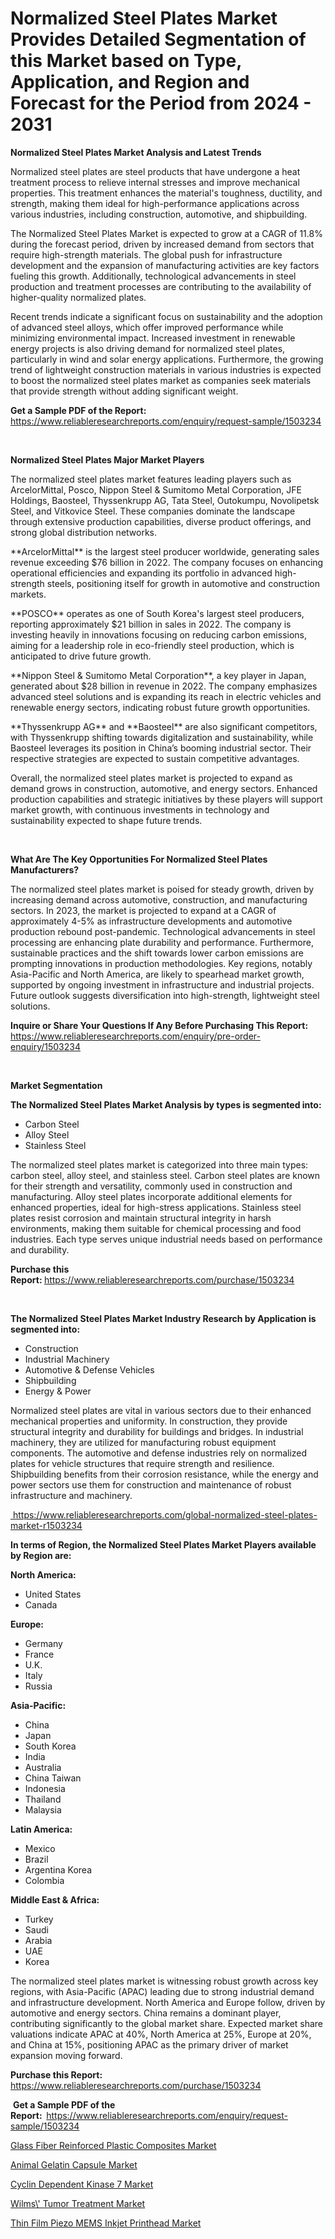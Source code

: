 <p><h1>Normalized Steel Plates Market Provides Detailed Segmentation of this Market based on Type, Application, and Region and Forecast for the Period from 2024 - 2031</h1></p><p><strong>Normalized Steel Plates Market Analysis and Latest Trends</strong></p>
<p><p>Normalized steel plates are steel products that have undergone a heat treatment process to relieve internal stresses and improve mechanical properties. This treatment enhances the material's toughness, ductility, and strength, making them ideal for high-performance applications across various industries, including construction, automotive, and shipbuilding.</p><p>The Normalized Steel Plates Market is expected to grow at a CAGR of 11.8% during the forecast period, driven by increased demand from sectors that require high-strength materials. The global push for infrastructure development and the expansion of manufacturing activities are key factors fueling this growth. Additionally, technological advancements in steel production and treatment processes are contributing to the availability of higher-quality normalized plates.</p><p>Recent trends indicate a significant focus on sustainability and the adoption of advanced steel alloys, which offer improved performance while minimizing environmental impact. Increased investment in renewable energy projects is also driving demand for normalized steel plates, particularly in wind and solar energy applications. Furthermore, the growing trend of lightweight construction materials in various industries is expected to boost the normalized steel plates market as companies seek materials that provide strength without adding significant weight.</p></p>
<p><strong>Get a Sample PDF of the Report:&nbsp;</strong> <a href="https://www.reliableresearchreports.com/enquiry/request-sample/1503234?utm_campaign=114&utm_medium=2&utm_source=Github&utm_content=ia&utm_term=08122024&utm_id=normalized-steel-plates">https://www.reliableresearchreports.com/enquiry/request-sample/1503234</a></p>
<p>&nbsp;</p>
<p><strong>Normalized Steel Plates Major Market Players</strong></p>
<p><p>The normalized steel plates market features leading players such as ArcelorMittal, Posco, Nippon Steel & Sumitomo Metal Corporation, JFE Holdings, Baosteel, Thyssenkrupp AG, Tata Steel, Outokumpu, Novolipetsk Steel, and Vitkovice Steel. These companies dominate the landscape through extensive production capabilities, diverse product offerings, and strong global distribution networks.</p><p>**ArcelorMittal** is the largest steel producer worldwide, generating sales revenue exceeding $76 billion in 2022. The company focuses on enhancing operational efficiencies and expanding its portfolio in advanced high-strength steels, positioning itself for growth in automotive and construction markets.</p><p>**POSCO** operates as one of South Korea's largest steel producers, reporting approximately $21 billion in sales in 2022. The company is investing heavily in innovations focusing on reducing carbon emissions, aiming for a leadership role in eco-friendly steel production, which is anticipated to drive future growth.</p><p>**Nippon Steel & Sumitomo Metal Corporation**, a key player in Japan, generated about $28 billion in revenue in 2022. The company emphasizes advanced steel solutions and is expanding its reach in electric vehicles and renewable energy sectors, indicating robust future growth opportunities.</p><p>**Thyssenkrupp AG** and **Baosteel** are also significant competitors, with Thyssenkrupp shifting towards digitalization and sustainability, while Baosteel leverages its position in China’s booming industrial sector. Their respective strategies are expected to sustain competitive advantages.</p><p>Overall, the normalized steel plates market is projected to expand as demand grows in construction, automotive, and energy sectors. Enhanced production capabilities and strategic initiatives by these players will support market growth, with continuous investments in technology and sustainability expected to shape future trends.</p></p>
<p>&nbsp;</p>
<p><strong>What Are The Key Opportunities For Normalized Steel Plates Manufacturers?</strong></p>
<p><p>The normalized steel plates market is poised for steady growth, driven by increasing demand across automotive, construction, and manufacturing sectors. In 2023, the market is projected to expand at a CAGR of approximately 4-5% as infrastructure developments and automotive production rebound post-pandemic. Technological advancements in steel processing are enhancing plate durability and performance. Furthermore, sustainable practices and the shift towards lower carbon emissions are prompting innovations in production methodologies. Key regions, notably Asia-Pacific and North America, are likely to spearhead market growth, supported by ongoing investment in infrastructure and industrial projects. Future outlook suggests diversification into high-strength, lightweight steel solutions.</p></p>
<p><strong>Inquire or Share Your Questions If Any Before Purchasing This Report:</strong> <a href="https://www.reliableresearchreports.com/enquiry/pre-order-enquiry/1503234?utm_campaign=114&utm_medium=2&utm_source=Github&utm_content=ia&utm_term=08122024&utm_id=normalized-steel-plates">https://www.reliableresearchreports.com/enquiry/pre-order-enquiry/1503234</a></p>
<p>&nbsp;</p>
<p><strong>Market Segmentation</strong></p>
<p><strong>The Normalized Steel Plates Market Analysis by types is segmented into:</strong></p>
<p><ul><li>Carbon Steel</li><li>Alloy Steel</li><li>Stainless Steel</li></ul></p>
<p><p>The normalized steel plates market is categorized into three main types: carbon steel, alloy steel, and stainless steel. Carbon steel plates are known for their strength and versatility, commonly used in construction and manufacturing. Alloy steel plates incorporate additional elements for enhanced properties, ideal for high-stress applications. Stainless steel plates resist corrosion and maintain structural integrity in harsh environments, making them suitable for chemical processing and food industries. Each type serves unique industrial needs based on performance and durability.</p></p>
<p><strong>Purchase this Report:&nbsp;</strong><a href="https://www.reliableresearchreports.com/purchase/1503234?utm_campaign=114&utm_medium=2&utm_source=Github&utm_content=ia&utm_term=08122024&utm_id=normalized-steel-plates">https://www.reliableresearchreports.com/purchase/1503234</a></p>
<p>&nbsp;</p>
<p><strong>The Normalized Steel Plates Market Industry Research by Application is segmented into:</strong></p>
<p><ul><li>Construction</li><li>Industrial Machinery</li><li>Automotive & Defense Vehicles</li><li>Shipbuilding</li><li>Energy & Power</li></ul></p>
<p><p>Normalized steel plates are vital in various sectors due to their enhanced mechanical properties and uniformity. In construction, they provide structural integrity and durability for buildings and bridges. In industrial machinery, they are utilized for manufacturing robust equipment components. The automotive and defense industries rely on normalized plates for vehicle structures that require strength and resilience. Shipbuilding benefits from their corrosion resistance, while the energy and power sectors use them for construction and maintenance of robust infrastructure and machinery.</p></p>
<p><a href="https://www.reliableresearchreports.com/global-normalized-steel-plates-market-r1503234?utm_campaign=114&utm_medium=2&utm_source=Github&utm_content=ia&utm_term=08122024&utm_id=normalized-steel-plates">&nbsp;https://www.reliableresearchreports.com/global-normalized-steel-plates-market-r1503234</a></p>
<p><strong>In terms of Region, the Normalized Steel Plates Market Players available by Region are:</strong></p>
<p>
    <p> <strong> North America: </strong>
        <ul>
            <li>United States</li>
            <li>Canada</li>
        </ul>
        </p> 
    <p> <strong> Europe: </strong>
        <ul>
            <li>Germany</li>
            <li>France</li>
            <li>U.K.</li>
            <li>Italy</li>
            <li>Russia</li>
        </ul>
        </p> 
    <p> <strong> Asia-Pacific: </strong>
        <ul>
            <li>China</li>
            <li>Japan</li>
            <li>South Korea</li>
            <li>India</li>
            <li>Australia</li>
            <li>China Taiwan</li>
            <li>Indonesia</li>
            <li>Thailand</li>
            <li>Malaysia</li>
        </ul>
        </p> 
    <p> <strong> Latin America: </strong>
        <ul>
            <li>Mexico</li>
            <li>Brazil</li>
            <li>Argentina Korea</li>
            <li>Colombia</li>
        </ul>
        </p> 
    <p> <strong> Middle East & Africa: </strong>
        <ul>
            <li>Turkey</li>
            <li>Saudi</li>
            <li>Arabia</li>
            <li>UAE</li>
            <li>Korea</li>
        </ul>
    </p>
    </p>
<p><p>The normalized steel plates market is witnessing robust growth across key regions, with Asia-Pacific (APAC) leading due to strong industrial demand and infrastructure development. North America and Europe follow, driven by automotive and energy sectors. China remains a dominant player, contributing significantly to the global market share. Expected market share valuations indicate APAC at 40%, North America at 25%, Europe at 20%, and China at 15%, positioning APAC as the primary driver of market expansion moving forward.</p></p>
<p><strong>Purchase this Report: </strong><a href="https://www.reliableresearchreports.com/purchase/1503234?utm_campaign=114&utm_medium=2&utm_source=Github&utm_content=ia&utm_term=08122024&utm_id=normalized-steel-plates">https://www.reliableresearchreports.com/purchase/1503234</a></p>
<p>&nbsp;<strong>Get a Sample PDF of the Report:&nbsp;&nbsp;</strong><a href="https://www.reliableresearchreports.com/enquiry/request-sample/1503234?utm_campaign=114&utm_medium=2&utm_source=Github&utm_content=ia&utm_term=08122024&utm_id=normalized-steel-plates">https://www.reliableresearchreports.com/enquiry/request-sample/1503234</a></p>
<p><strong></strong></p>
<p><p><a href="https://www.linkedin.com/pulse/revenue-generation-insights-glass-fiber-reinforced-plastic-v5xue?utm_campaign=114&utm_medium=2&utm_source=Github&utm_content=ia&utm_term=08122024&utm_id=normalized-steel-plates">Glass Fiber Reinforced Plastic Composites Market</a></p><p><a href="https://www.linkedin.com/pulse/insight-animal-gelatin-capsule-market-size-expected-cagr-77-from-tyvbc?utm_campaign=114&utm_medium=2&utm_source=Github&utm_content=ia&utm_term=08122024&utm_id=normalized-steel-plates">Animal Gelatin Capsule Market</a></p><p><a href="https://github.com/rahu1506/Market-Research-Report-List-6/blob/main/cyclin-dependent-kinase-7-market.md?utm_campaign=114&utm_medium=2&utm_source=Github&utm_content=ia&utm_term=08122024&utm_id=normalized-steel-plates">Cyclin Dependent Kinase 7 Market</a></p><p><a href="https://github.com/MonroeBullock54/Market-Research-Report-List-1/blob/main/wilms-tumor-treatment-market.md?utm_campaign=114&utm_medium=2&utm_source=Github&utm_content=ia&utm_term=08122024&utm_id=normalized-steel-plates">Wilms\' Tumor Treatment Market</a></p><p><a href="https://www.linkedin.com/pulse/revenue-market-growth-projections-thin-film-piezo-mems-inkjet-yt8qf?utm_campaign=114&utm_medium=2&utm_source=Github&utm_content=ia&utm_term=08122024&utm_id=normalized-steel-plates">Thin Film Piezo MEMS Inkjet Printhead Market</a></p></p>